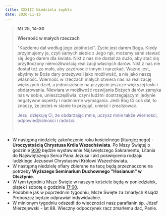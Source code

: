 ```yaml
---
title: XXXIII Niedziela zwykła
date: 2020-11-15
---
```


> **Mt 25, 14-30**
>
> **Wierność w małych rzeczach**
>
> "Każdemu dał według jego zdolności". Życie jest darem Boga. Kiedy przyjmujemy je, czyli samych siebie z Jego rąk, możemy sami stawać się Jego darem dla świata. Nikt z nas nie dostał za dużo, aby stać się przytłoczony niemożliwością realizacji własnych darów. Nikt z nas nie dostał też za mało, aby zazdrościć innym i narzekać. Ważne jest, abyśmy te Boże dary przeżywali jako możliwość, a nie jako naszą własność. Wierność w rzeczach małych otwiera nas na realizację większych dzieł, a jednocześnie na przyjęcie jeszcze większej łaski i obdarowania. Niewiara w możliwość rozwijania Bożych darów zamyka nas w sobie, unieszczęśliwia, czyni ludźmi dostrzegającymi jedynie negatywne aspekty i nadmierne wymagania. Jeśli Bóg Ci coś dał, to znaczy, że jesteś w stanie to przyjąć, unieść i zrealizować.
>
> <span style="color: #666699;">Jezu, dziękuję Ci, że obdarzając mnie, uczysz mnie także wierności, odpowiedzialności i radości. </span>
>
> &nbsp;

- W następną niedzielę zakończenie roku kościelnego (liturgicznego) - **Uroczystością Chrystusa Króla Wszechświata**. Po Mszy Świętej o godzinie <u>9:00</u> będzie wystawienie Najświętszego Sakramentu, Litania do Najświętszego Serca Pana Jezusa i akt poświęcenia rodzaju ludzkiego Jezusowi Chrystusowi Królowi Wszechświata.
- W następną niedzielę ofiary zbierane na tacę będą przeznaczone na potrzeby **Wyższego Seminarium Duchownego "Hosianum" w Olsztynie**.
- W tym tygodniu Msze Święte w naszym kościele będą w poniedziałek, piątek i sobotę o godzinie <u>17:00</u>.
- Podobnie jak w poprzednim tygodniu, Msze Święte za zmarłych Ksiądz Proboszcz będzie odprawiał indywidualnie.
- W minionym tygodniu odszedł do wieczności nasz parafianin śp. Józef Mierzejewski - lat 88. Wieczny odpoczynek racz zmarłemu dać, Panie.

